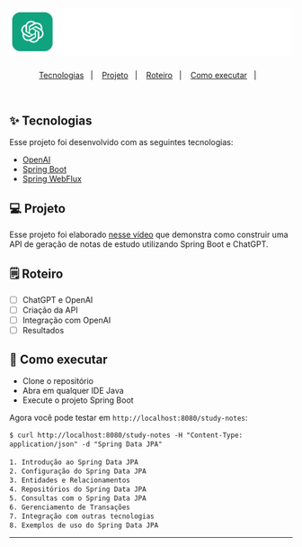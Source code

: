 <h1 align="center">
  <img alt="spring-boot-chatgpt" title="spring-boot-chatgpt" src=".github/logo.png" />
</h1>

<p align="center">
  <a href="#-tecnologias">Tecnologias</a>&nbsp;&nbsp;&nbsp;|&nbsp;&nbsp;&nbsp;
  <a href="#-projeto">Projeto</a>&nbsp;&nbsp;&nbsp;|&nbsp;&nbsp;&nbsp;
  <a href="#-solução">Roteiro</a>&nbsp;&nbsp;&nbsp;|&nbsp;&nbsp;&nbsp;
  <a href="#-como-executar">Como executar</a>&nbsp;&nbsp;&nbsp;|&nbsp;&nbsp;&nbsp;
</p>

<br>

## ✨ Tecnologias

Esse projeto foi desenvolvido com as seguintes tecnologias:

- [OpenAI](https://platform.openai.com/overview)
- [Spring Boot](https://spring.io/projects/spring-boot)
- [Spring WebFlux](https://docs.spring.io/spring-boot/docs/3.0.5/reference/htmlsingle/#web.reactive)

## 💻 Projeto

Esse projeto foi elaborado [nesse vídeo](https://youtu.be/fC_OdD6zy-Y) que demonstra como construir uma API de geração de notas de estudo utilizando Spring Boot e ChatGPT.

## 🗒️ Roteiro

- [ ] ChatGPT e OpenAI
- [ ] Criação da API
- [ ] Integração com OpenAI
- [ ] Resultados

## 🚀 Como executar

- Clone o repositório
- Abra em qualquer IDE Java
- Execute o projeto Spring Boot

Agora você pode testar em `http://localhost:8080/study-notes`:
```
$ curl http://localhost:8080/study-notes -H "Content-Type: application/json" -d "Spring Data JPA"

1. Introdução ao Spring Data JPA
2. Configuração do Spring Data JPA
3. Entidades e Relacionamentos
4. Repositórios do Spring Data JPA
5. Consultas com o Spring Data JPA
6. Gerenciamento de Transações
7. Integração com outras tecnologias
8. Exemplos de uso do Spring Data JPA
```

---
